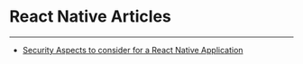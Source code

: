 # React Native Articles
---

- [Security Aspects to consider for a React Native Application](https://medium.com/simform-engineering/security-aspects-to-consider-for-a-react-native-application-95556f0e4244)
